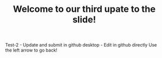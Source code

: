 ﻿---
layout: slide
title: "Welcome to our third upate to the slide!"
---
Test-2 - Update and submit in github desktop - Edit in github directly
Use the left arrow to go back!

